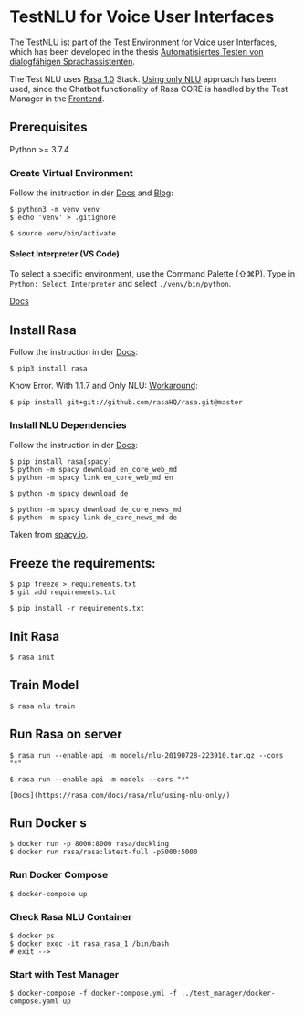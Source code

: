 # TestNLU for Voice User Interfaces

The TestNLU ist part of the Test Environment for Voice user Interfaces, which has been developed in the thesis [Automatisiertes Testen von dialogfähigen Sprachassistenten]().

The Test NLU uses [Rasa 1.0](http://rasa.com/docs/rasa/) Stack.
[Using only NLU](https://rasa.com/docs/rasa/nlu/using-nlu-only/) approach has been used, since the Chatbot functionality of Rasa CORE is handled by the Test Manager in the [Frontend]().

## Prerequisites

Python >= 3.7.4

### Create Virtual Environment

Follow the instruction in der [Docs](https://docs.python.org/3/tutorial/venv.html) and [Blog](https://medium.com/@jtpaasch/the-right-way-to-use-virtual-environments-1bc255a0cba7):

    $ python3 -m venv venv
    $ echo 'venv' > .gitignore

    $ source venv/bin/activate

#### Select Interpreter (VS Code)

To select a specific environment, use the Command Palette (⇧⌘P).
Type in ```Python: Select Interpreter``` and select ```./venv/bin/python```.

[Docs](https://code.visualstudio.com/docs/python/environments)

## Install Rasa

Follow the instruction in der [Docs](http://rasa.com/docs/rasa/user-guide/installation/):

    $ pip3 install rasa

Know Error. With 1.1.7 and Only NLU:
[Workaround](https://forum.rasa.com/t/rasa-nlu-parameter-parsing/13308):

    $ pip install git+git://github.com/rasaHQ/rasa.git@master

### Install NLU Dependencies 

Follow the instruction in der [Docs](http://rasa.com/docs/rasa/user-guide/installation/#nlu-pipeline-dependencies):

    $ pip install rasa[spacy]
    $ python -m spacy download en_core_web_md
    $ python -m spacy link en_core_web_md en

    $ python -m spacy download de

    $ python -m spacy download de_core_news_md
    $ python -m spacy link de_core_news_md de

Taken from [spacy.io](https://spacy.io/models/de).

## Freeze the requirements:

    $ pip freeze > requirements.txt
    $ git add requirements.txt

    $ pip install -r requirements.txt

## Init Rasa

    $ rasa init

## Train Model

    $ rasa nlu train

## Run Rasa on server

    $ rasa run --enable-api -m models/nlu-20190728-223910.tar.gz --cors "*"

    $ rasa run --enable-api -m models --cors "*"

    [Docs](https://rasa.com/docs/rasa/nlu/using-nlu-only/)


## Run Docker s

    $ docker run -p 8000:8000 rasa/duckling
    $ docker run rasa/rasa:latest-full -p5000:5000
        
### Run Docker Compose

    $ docker-compose up

### Check Rasa NLU Container

    $ docker ps
    $ docker exec -it rasa_rasa_1 /bin/bash
    # exit -->

### Start with Test Manager

    $ docker-compose -f docker-compose.yml -f ../test_manager/docker-compose.yaml up